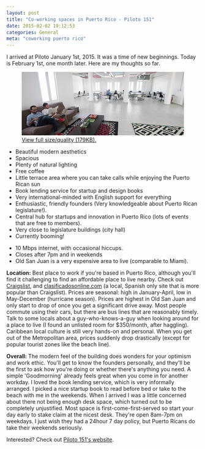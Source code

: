 ```yaml
---
layout: post
title: "Co-working spaces in Puerto Rico - Piloto 151"
date: 2015-02-02 19:12:53
categories: General
meta: "coworking puerto rico"
---
```


I arrived at Piloto January 1st, 2015. It was a time of new beginnings. Today is February 1st, one month later. Here are my thoughts so far.

<figure>
  <img src="/posts/20150202-coworkingpuertorico/piloto.jpg" alt="">
  <figcaption><a href="/posts/20150202-coworkingpuertorico/piloto.jpg">View full size/quality (179KB).</a></figcaption>
</figure>

+ Beautiful modern aesthetics
+ Spacious
+ Plenty of natural lighting
+ Free coffee
+ Little terrace area where you can take calls while enjoying the Puerto Rican sun
+ Book lending service for startup and design books
+ Very international-minded with English support for everything
+ Enthusiastic, friendly founders (Very knowledgeable about Puerto Rican legislature!).
+ Central hub for startups and innovation in Puerto Rico (lots of events that are free to members).
+ Very close to legislature buildings (city hall)
+ Currently booming!

- 10 Mbps internet, with occasional hiccups.
- Closes after 7pm and in weekends
- Old San Juan is a very expensive area to live (comparable to Miami).

<strong>Location:</strong> Best place to work if you're based in Puerto Rico, although you'll find it challenging to find an affordable place to live nearby. Check out <a href="http://puertorico.en.craigslist.org/">Craigslist</a>, and <a href="http://www.clasificadosonline.com/">clasificadosonline.com</a> (a local, Spanish only site that is more popular than Craigslist). Prices are seasonal: high in January-April, low in May-December (hurricane season). Prices are highest in Old San Juan and only start to drop of once you get a significant drive away. Most people commute using their cars, but there are bus lines that are reasonably timely. Talk to some locals about a guy-who-knows-a-guy when looking around for a place to live (I found an unlisted room for $350/month, after haggling). Caribbean local culture is still very hands-on and personal. When you get out of the Metropolitan area, prices suddenly drop drastically (except for popular tourist zones like the beach line).

<strong>Overall:</strong> 
The modern feel of the building does wonders for your optimism and work ethic. You'll get to know the founders personally, and they'll be the first to ask how you're doing or whether there's anything you need.  A simple 'Goodmorning' already feels great when you come in for another workday. I loved the book lending service, which is very informally arranged. I picked a nice startup book to read before bed or take to the beach with me in the weekends. When I arrived I was a little concerned about there not being enough desk space, which turned out to be completely unjustified. Most space is first-come-first-served so start your day early to stake claim at the nicest desk. They're open 8am-7pm on weekdays. I just wish they had a 24hour 7 day policy, but Puerto Ricans do take their weekends seriously.

Interested? Check out <a href="http://www.piloto151.com/">Piloto 151's website</a>.
